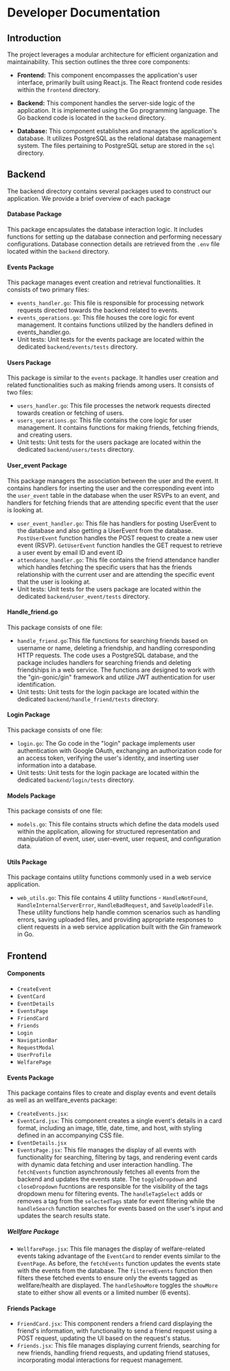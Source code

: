 # Developer Documentation

## Introduction
The project leverages a modular architecture for efficient organization and maintainability. This section outlines the three core components:

- **Frontend:** This component encompasses the application's user interface, primarily built using React.js. The React frontend code resides within the `frontend` directory.

- **Backend:** This component handles the server-side logic of the application. It is implemented using the Go programming language. The Go backend code is located in the `backend` directory.

- **Database:** This component establishes and manages the application's database. It utilizes PostgreSQL as the relational database management system. The files pertaining to PostgreSQL setup are stored in the `sql` directory.

## Backend
The backend directory contains several packages used to construct our application. We provide a brief overview of each package

#### Database Package
This package encapsulates the database interaction logic. It includes functions for setting up the database connection and performing necessary configurations. Database connection details are retrieved from the `.env` file located within the `backend` directory.


#### Events Package
This package manages event creation and retrieval functionalities. It consists of two primary files:
  - `events_handler.go`: This file is responsible for processing network requests directed towards the backend related to events.
  - `events_operations.go`: This file houses the core logic for event management. It contains functions utilized by the handlers defined in events_handler.go.
  - Unit tests: Unit tests for the events package are located within the dedicated `backend/events/tests` directory.

#### Users Package
This package is similar to the `events` package. It handles user creation and related functionalities such as making friends among users. It consists of two files:
  - `users_handler.go`: This file processes the network requests directed towards creation or fetching of users.
  - `users_operations.go`: This file contains the core logic for user management. It contains functions for making friends, fetching friends, and creating users.
  - Unit tests: Unit tests for the users package are located within the dedicated `backend/users/tests` directory.

#### User_event Package
This package managers the association between the user and the event. It contains handlers for inserting the user and the corresponding event into the `user_event` table in the database when the user RSVPs to an event, and handlers for fetching friends that are attending specific event that the user is looking at.
  - `user_event_handler.go`: This file has handlers for posting UserEvent to the database and also getting a UserEvent from the database. `PostUserEvent` function handles the POST request to create a new user event (RSVP). `GetUserEvent` function handles the GET request to retrieve a user event by email ID and event ID
  - `attendance_handler.go`: This file contains the friend attendance handler which handles fetching the specific users that has the friends relationship with the current user and are attending the specific event that the user is looking at. 
  - Unit tests: Unit tests for the users package are located within the dedicated `backend/user_event/tests` directory.

#### Handle_friend.go
This package consists of one file:
- `handle_friend.go`:This file functions for searching friends based on username or name, deleting a friendship, and handling corresponding HTTP requests. The code uses a PostgreSQL database, and the package includes handlers for searching friends and deleting friendships in a web service. The functions are designed to work with the "gin-gonic/gin" framework and utilize JWT authentication for user identification.
- Unit tests: Unit tests for the login package are located within the dedicated `backend/handle_friend/tests` directory.

#### Login Package
This package consists of one file:
  - `login.go`: The Go code in the "login" package implements user authentication with Google OAuth, exchanging an authorization code for an access token, verifying the user's identity, and inserting user information into a database. 
  - Unit tests: Unit tests for the login package are located within the dedicated `backend/login/tests` directory.

#### Models Package
This package consists of one file:
  - `models.go`: This file contains structs which define the data models used within the application, allowing for structured representation and manipulation of event, user, user-event, user request, and configuration data.

#### Utils Package
This package contains utility functions commonly used in a web service application.
- `web_utils.go`: This file contains 4 utility functions - `HandleNotFound`, `HandleInternalServerError`, `HandleBadRequest`, and `SaveUploadedFile`. These utility functions help handle common scenarios such as handling errors, saving uploaded files, and providing appropriate responses to client requests in a web service application built with the Gin framework in Go.

## Frontend

#### Components
- `CreateEvent`
- `EventCard`
- `EventDetails`
- `EventsPage`
- `FriendCard`
- `Friends`
- `Login`
- `NavigationBar`
- `RequestModal`
- `UserProfile`
- `WelfarePage`

#### Events Package
This package contains files to create and display events and event details as well as an wellfare_events package:
  - `CreateEvents.jsx`:
  - `EventCard.jsx`: This component creates a single event's details in a card format, including an image, title, date, time, and host, with styling defined in an accompanying CSS file.
  - `EventDetails.jsx`
  - `EventsPage.jsx`: This file manages the display of all events with functionality for searching, filtering by tags, and rendering event cards with dynamic data fetching and user interaction handling. The `fetchEvents` function asynchronously fetches all events from the backend and updates the events state. The `toggleDropdown` and `closeDropdown` fucntions are responsible for the visibility of the tags dropdown menu for filtering events. The `handleTagSelect` adds or removes a tag from the `selectedTags` state for event filtering while the `handleSearch` function  searches for events based on the user's input and updates the search results state.

##### Wellfare Package
  - `WellfarePage.jsx`: This file manages the display of welfare-related events taking advantage of the `EventCard` to render events similar to the `EventPage`. As before, the `fetchEvents` function updates the events state with the events from the database. The `filteredEvents` function then filters these fetched events to ensure only the events tagged as wellfare/health are displayed. The `handleShowMore` toggles the `showMore` state to either show all events or a limited number (6 events). 

#### Friends Package
  - `FriendCard.jsx`: This component renders a friend card displaying the friend's information, with functionality to send a friend request using a POST request, updating the UI based on the request's status.
  - `Friends.jsx`: This file manages displaying current friends, searching for new friends, handling friend requests, and updating friend statuses, incorporating modal interactions for request management.